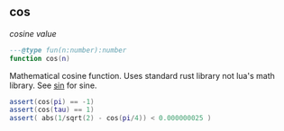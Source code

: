 ## cos

_cosine value_

```lua
---@type fun(n:number):number
function cos(n)
```

Mathematical cosine function. Uses standard rust library not lua's math library. See [sin](sin) for sine.

```lua
assert(cos(pi) == -1)
assert(cos(tau) == 1)
assert( abs(1/sqrt(2) - cos(pi/4)) < 0.000000025 )
```
